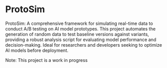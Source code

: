 # ProtoSim
ProtoSim: A comprehensive framework for simulating real-time data to conduct A/B testing on AI model prototypes. This project automates the generation of random data to test baseline versions against variants, providing a robust analysis script for evaluating model performance and decision-making. Ideal for researchers and developers seeking to optimize AI models before deployment.

Note: This project is a work in progress
